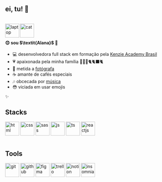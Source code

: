 <div>
  <div>
 
  <h2>ei, tu! 👀</h2>
  <br>
  <img align="left" alt="laptop" height="45" width="45" src="https://github.com/nicegrrrl/nicegrrrl/assets/49173717/6062699c-b104-412e-a7dd-0fbbc1a99a68">  
  <img align="left" alt="cat" height="45" width="45" src="https://github.com/nicegrrrl/nicegrrrl/assets/49173717/421dcdd9-c21a-4016-ab6b-9fd60e084add">
  <br>
  <br>
  <h4>😊 sou $\textit{Alana}$ 👋</h4>
  <ul style="text-style: square">
    <li>💻 desenvolvedora full stack em formação pela <a href="https://kenzie.com.br/" target="_blank">Kenzie Academy Brasil</a></li>
    <li>💗 apaixonada pela minha família 👨‍👩‍👧🐈🐈‍⬛🐈</li>
    <li>📸 metida a <a href="https://500px.com/p/nanuxcah" target="_blank">fotógrafa</a></li>
    <li>☕ amante de cafés especiais</li>
    <li>🎶 obcecada por <a href="https://www.last.fm/pt/user/nanindie" target="_blank">música</a></li>
    <li>😳 viciada em usar emojis</li>
  </ul>
  <p>✨</p>

 
  <h2>Stacks</h2>
  <div style="display: inline_block">
    <img align="center" alt="html" height="45" width="45" src="https://github.com/nicegrrrl/nicegrrrl/assets/49173717/a665137f-6f78-45ff-8774-dd7d69dabaec">
    <img align="center" alt="css" height="45" width="45" src="https://github.com/nicegrrrl/nicegrrrl/assets/49173717/a24dde13-b2b2-45bc-8795-2f7ec9ba845d">
    <img align="center" alt="sass" height="45" width="45" src="https://github.com/nicegrrrl/nicegrrrl/assets/49173717/951d3569-77a9-4738-ae71-ad8127aab330">
    <img align="center" alt="js" height="45" width="45" src="https://github.com/nicegrrrl/nicegrrrl/assets/49173717/e958709d-33de-4d44-8107-8571e417c24d">
    <img align="center" alt="ts" height="45" width="45" src="https://github.com/nicegrrrl/nicegrrrl/assets/49173717/b893d34a-319b-4da8-8b8d-9cc7e1744f82">
    <img align="center" alt="reactjs" height="45" width="45" src="https://github.com/nicegrrrl/nicegrrrl/assets/49173717/f7aa7770-84fe-44c8-9658-db333655e089">
  </div>
    <br>
  <h2>Tools</h2>
  <div style="display: inline_block">
    <img align="center" alt="git" height="45" width="45" src="https://github.com/nicegrrrl/nicegrrrl/assets/49173717/a50b6b06-2b2c-4f29-9b25-4443b4d38d4c">
    <img align="center" alt="github" height="45" width="45" src="https://github.com/nicegrrrl/nicegrrrl/assets/49173717/02b37524-a129-473a-973c-77da1f4e7aed">
    <img align="center" alt="figma" height="45" width="45" src="https://github.com/nicegrrrl/nicegrrrl/assets/49173717/e8f40f2c-9453-48c4-ab32-852e12a2f23e">
    <img align="center" alt="trello" height="45" width="45" src="https://github.com/nicegrrrl/nicegrrrl/assets/49173717/3765aeac-058a-4ca0-9036-868af7aa156b">
    <img align="center" alt="notion" height="45" width="45" src="https://upload.wikimedia.org/wikipedia/commons/4/45/Notion_app_logo.png">
    <img align="center" alt="insomnia" height="45" width="45" src="https://static-00.iconduck.com/assets.00/apps-insomnia-icon-512x512-dse2p0fm.png">
  </div>
    
</div>
</div>
